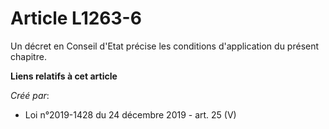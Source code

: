 # Article L1263-6

Un décret en Conseil d'Etat précise les conditions d'application du présent chapitre.

**Liens relatifs à cet article**

_Créé par_:

  - Loi n°2019-1428 du 24 décembre 2019 - art. 25 (V)
